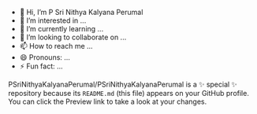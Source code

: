 - 👋 Hi, I’m P Sri Nithya Kalyana Perumal
- 👀 I’m interested in ...
- 🌱 I’m currently learning ...
- 💞️ I’m looking to collaborate on ...
- 📫 How to reach me ...
- 😄 Pronouns: ...
- ⚡ Fun fact: ...


PSriNithyaKalyanaPerumal/PSriNithyaKalyanaPerumal is a ✨ special ✨ repository because its `README.md` (this file) appears on your GitHub profile.
You can click the Preview link to take a look at your changes.

